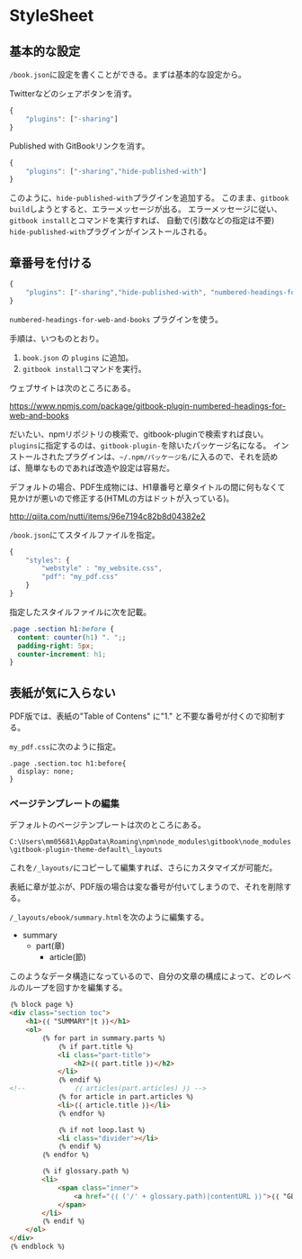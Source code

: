 # StyleSheet

## 基本的な設定

`/book.json`に設定を書くことができる。まずは基本的な設定から。

Twitterなどのシェアボタンを消す。
```javascript
{
    "plugins": ["-sharing"]
}
```

Published with GitBookリンクを消す。

```javascript
{
    "plugins": ["-sharing","hide-published-with"]
}
```

このように、`hide-published-with`プラグインを追加する。
このまま、`gitbook build`しようとすると、エラーメッセージが出る。
エラーメッセージに従い、`gitbook install`とコマンドを実行すれば、
自動で(引数などの指定は不要) `hide-published-with`プラグインがインストールされる。

## 章番号を付ける

```javascript
{
    "plugins": ["-sharing","hide-published-with", "numbered-headings-for-web-and-books"]
}
```
`numbered-headings-for-web-and-books` プラグインを使う。

手順は、いつものとおり。

1. `book.json` の `plugins` に追加。
2. `gitbook install`コマンドを実行。

ウェブサイトは次のところにある。

https://www.npmjs.com/package/gitbook-plugin-numbered-headings-for-web-and-books

だいたい、npmリポジトリの検索で、gitbook-pluginで検索すれば良い。
`plugins`に指定するのは、`gitbook-plugin-`を除いたパッケージ名になる。
インストールされたプラグインは、`~/.npm/パッケージ名/`に入るので、それを読めば、簡単なものであれば改造や設定は容易だ。

デフォルトの場合、PDF生成物には、H1章番号と章タイトルの間に何もなくて見かけが悪いので修正する(HTMLの方はドットが入っている)。

http://qiita.com/nutti/items/96e7194c82b8d04382e2

`/book.json`にてスタイルファイルを指定。

```javascript
{
    "styles": {
        "webstyle" : "my_website.css",
        "pdf": "my_pdf.css"
    }
}
```

指定したスタイルファイルに次を記載。

```css
.page .section h1:before {
  content: counter(h1) ". ";;
  padding-right: 5px;
  counter-increment: h1;
}

```

## 表紙が気に入らない

PDF版では、表紙の"Table of Contens" に"1." と不要な番号が付くので抑制する。

`my_pdf.css`に次のように指定。

```
.page .section.toc h1:before{
  display: none;
}
```

### ページテンプレートの編集

デフォルトのページテンプレートは次のところにある。

`C:\Users\mm05681\AppData\Roaming\npm\node_modules\gitbook\node_modules\gitbook-plugin-theme-default\_layouts`

これを`/_layouts/`にコピーして編集すれば、さらにカスタマイズが可能だ。

表紙に章が並ぶが、PDF版の場合は変な番号が付いてしまうので、それを削除する。

`/_layouts/ebook/summary.html`を次のように編集する。

* summary
  + part(章)
    - article(節)

このようなデータ構造になっているので、自分の文章の構成によって、どのレベルのループを回すかを編集する。


```html
｛% block page %}
<div class="section toc">
    <h1>｛｛ "SUMMARY"|t ｝｝</h1>
    <ol>
        ｛% for part in summary.parts %｝
            ｛% if part.title %｝
            <li class="part-title">
                <h2>｛｛ part.title ｝｝</h2>
            </li>
            ｛% endif %｝
<!--            ｛｛ articles(part.articles) ｝｝ -->
            ｛% for article in part.articles %｝
            <li>｛｛ article.title ｝｝</li>
            ｛% endfor %｝

            ｛% if not loop.last %｝
            <li class="divider"></li>
            ｛% endif %｝
        ｛% endfor %｝

        ｛% if glossary.path %｝
        <li>
            <span class="inner">
                <a href="｛｛ ('/' + glossary.path)|contentURL ｝｝">｛｛ "GLOSSARY"|t ｝｝</a>
            </span>
        </li>
        ｛% endif %｝
    </ol>
</div>
｛% endblock %｝
```

